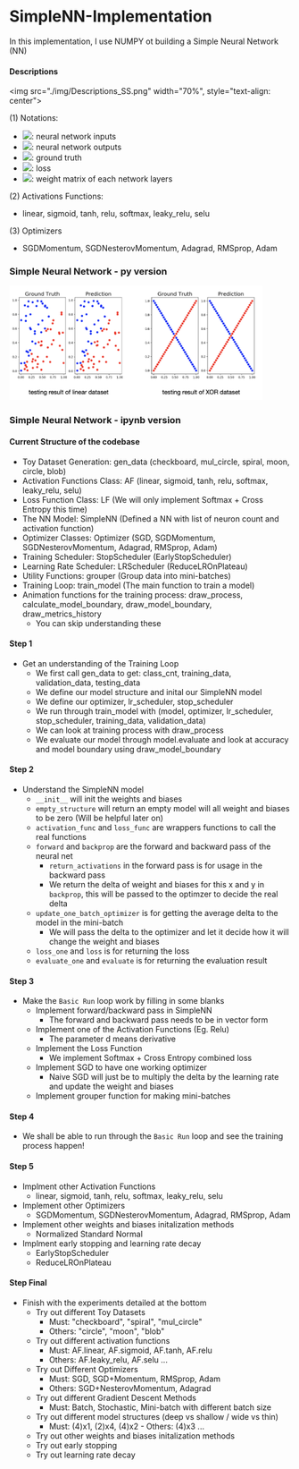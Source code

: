 # SimpleNN-Implementation
In this implementation, I use NUMPY ot building a Simple Neural Network (NN)

#### Descriptions
<img src="./img/Descriptions_SS.png" width="70%", style="text-align: center">

(1) Notations:
* <img src="http://latex.codecogs.com/gif.latex?X = [x1, x2]">: neural network inputs
* <img src="http://latex.codecogs.com/gif.latex?y">: neural network outputs
* <img src="http://latex.codecogs.com/gif.latex?\hat{y}">: ground truth
* <img src="http://latex.codecogs.com/gif.latex?L(\theta)">: loss
* <img src="http://latex.codecogs.com/gif.latex?W_1, W_2, ...">: weight matrix of each network layers

(2) Activations Functions:
* linear, sigmoid, tanh, relu, softmax, leaky_relu, selu

(3) Optimizers
* SGDMomentum, SGDNesterovMomentum, Adagrad, RMSprop, Adam

### Simple Neural Network - py version
<img src="./img/Result_SS.png" width="90%">

### Simple Neural Network - ipynb version

#### Current Structure of the codebase
- Toy Dataset Generation: gen_data (checkboard, mul_circle, spiral, moon, circle, blob)
- Activation Functions Class: AF (linear, sigmoid, tanh, relu, softmax, leaky_relu, selu)
- Loss Function Class: LF (We will only implement Softmax + Cross Entropy this time)
- The NN Model: SimpleNN (Defined a NN with list of neuron count and activation function)
- Optimizer Classes: Optimizer (SGD, SGDMomentum, SGDNesterovMomentum, Adagrad, RMSprop, Adam)
- Training Scheduler: StopScheduler (EarlyStopScheduler)
- Learning Rate Scheduler: LRScheduler (ReduceLROnPlateau)
- Utility Functions: grouper (Group data into mini-batches)
- Training Loop: train_model (The main function to train a model)
- Animation functions for the training process: draw_process, calculate_model_boundary, draw_model_boundary, draw_metrics_history
    - You can skip understanding these

#### Step 1
- Get an understanding of the Training Loop
    - We first call gen_data to get: class_cnt, training_data, validation_data, testing_data
    - We define our model structure and inital our SimpleNN model
    - We define our optimizer, lr_scheduler, stop_scheduler
    - We run through train_model with (model, optimizer, lr_scheduler, stop_scheduler, training_data, validation_data)
    - We can look at training process with draw_process
    - We evaluate our model through model.evaluate and look at accuracy and model boundary using draw_model_boundary

#### Step 2
- Understand the SimpleNN model
    - `__init__` will init the weights and biases
    - `empty_structure` will return an empty model will all weight and biases to be zero (Will be helpful later on)
    - `activation_func` and `loss_func` are wrappers functions to call the real functions
    - `forward` and `backprop` are the forward and backward pass of the neural net
        - `return_activations` in the forward pass is for usage in the backward pass
        - We return the delta of weight and biases for this x and y in `backprop`, this will be passed to the optimzer to decide the real delta
    - `update_one_batch_optimizer` is for getting the average delta to the model in the mini-batch
        - We will pass the delta to the optimizer and let it decide how it will change the weight and biases
    - `loss_one` and `loss` is for returning the loss
    - `evaluate_one` and `evaluate` is for returning the evaluation result

#### Step 3
- Make the `Basic Run` loop work by filling in some blanks
    - Implement forward/backward pass in SimpleNN
        - The forward and backward pass needs to be in vector form
    - Implement one of the Activation Functions (Eg. Relu)
        - The parameter d means derivative
    - Implement the Loss Function
        - We implement Softmax + Cross Entropy combined loss
    - Implement SGD to have one working optimizer
        - Naive SGD will just be to multiply the delta by the learning rate and update the weight and biases
    - Implement grouper function for making mini-batches

#### Step 4
- We shall be able to run through the `Basic Run` loop and see the training process happen!

#### Step 5
- Implment other Activation Functions
    - linear, sigmoid, tanh, relu, softmax, leaky_relu, selu
- Implement other Optimizers
    - SGDMomentum, SGDNesterovMomentum, Adagrad, RMSprop, Adam
- Implement other weights and biases initalization methods
    - Normalized Standard Normal
- Implment early stopping and learning rate decay
    - EarlyStopScheduler
    - ReduceLROnPlateau
    
#### Step Final
- Finish with the experiments detailed at the bottom
    - Try out different Toy Datasets
        - Must: "checkboard", "spiral", "mul_circle"
        - Others: "circle", "moon", "blob"
    - Try out different activation functions
        - Must: AF.linear, AF.sigmoid, AF.tanh, AF.relu
        - Others: AF.leaky_relu, AF.selu ...
    - Try out Different Optimizers
        - Must: SGD, SGD+Momentum, RMSprop, Adam
        - Others: SGD+NesterovMomentum, Adagrad
    - Try out different Gradient Descent Methods
        - Must: Batch, Stochastic, Mini-batch with different batch size
    - Try out different model structures (deep vs shallow / wide vs thin)
        - Must: (4)x1, (2)x4, (4)x2 - Others: (4)x3 ...
    - Try out other weights and biases initalization methods
    - Try out early stopping
    - Try out learning rate decay
